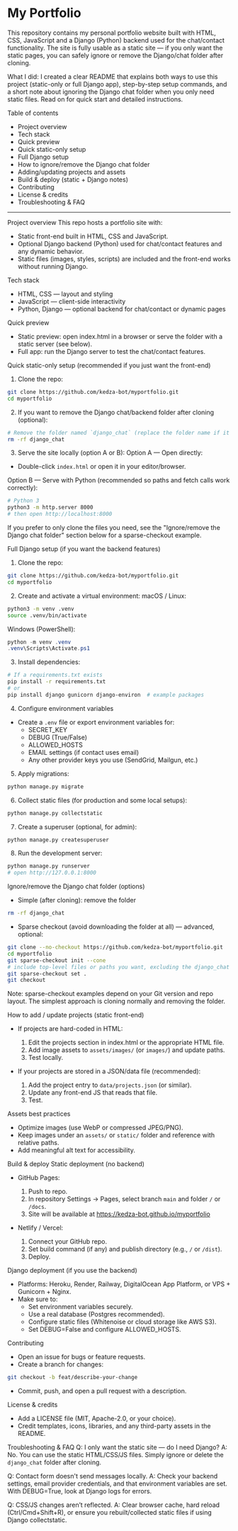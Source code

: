 # My Portfolio

This repository contains my personal portfolio website built with HTML, CSS, JavaScript and a Django (Python) backend used for the chat/contact functionality. The site is fully usable as a static site — if you only want the static pages, you can safely ignore or remove the Django/chat folder after cloning.

What I did: I created a clear README that explains both ways to use this project (static-only or full Django app), step-by-step setup commands, and a short note about ignoring the Django chat folder when you only need static files. Read on for quick start and detailed instructions.

Table of contents
- Project overview
- Tech stack
- Quick preview
- Quick static-only setup
- Full Django setup
- How to ignore/remove the Django chat folder
- Adding/updating projects and assets
- Build & deploy (static + Django notes)
- Contributing
- License & credits
- Troubleshooting & FAQ

---

Project overview
This repo hosts a portfolio site with:
- Static front-end built in HTML, CSS and JavaScript.
- Optional Django backend (Python) used for chat/contact features and any dynamic behavior.
- Static files (images, styles, scripts) are included and the front-end works without running Django.

Tech stack
- HTML, CSS — layout and styling
- JavaScript — client-side interactivity
- Python, Django — optional backend for chat/contact or dynamic pages

Quick preview
- Static preview: open index.html in a browser or serve the folder with a static server (see below).
- Full app: run the Django server to test the chat/contact features.

Quick static-only setup (recommended if you just want the front-end)
1. Clone the repo:
```bash
git clone https://github.com/kedza-bot/myportfolio.git
cd myportfolio
```

2. If you want to remove the Django chat/backend folder after cloning (optional):
```bash
# Remove the folder named `django_chat` (replace the folder name if it's different)
rm -rf django_chat
```

3. Serve the site locally (option A or B):
Option A — Open directly:
- Double-click `index.html` or open it in your editor/browser.

Option B — Serve with Python (recommended so paths and fetch calls work correctly):
```bash
# Python 3
python3 -m http.server 8000
# then open http://localhost:8000
```

If you prefer to only clone the files you need, see the "Ignore/remove the Django chat folder" section below for a sparse-checkout example.

Full Django setup (if you want the backend features)
1. Clone the repo:
```bash
git clone https://github.com/kedza-bot/myportfolio.git
cd myportfolio
```

2. Create and activate a virtual environment:
macOS / Linux:
```bash
python3 -m venv .venv
source .venv/bin/activate
```
Windows (PowerShell):
```powershell
python -m venv .venv
.venv\Scripts\Activate.ps1
```

3. Install dependencies:
```bash
# If a requirements.txt exists
pip install -r requirements.txt
# or
pip install django gunicorn django-environ  # example packages
```

4. Configure environment variables
- Create a `.env` file or export environment variables for:
  - SECRET_KEY
  - DEBUG (True/False)
  - ALLOWED_HOSTS
  - EMAIL settings (if contact uses email)
  - Any other provider keys you use (SendGrid, Mailgun, etc.)

5. Apply migrations:
```bash
python manage.py migrate
```

6. Collect static files (for production and some local setups):
```bash
python manage.py collectstatic
```

7. Create a superuser (optional, for admin):
```bash
python manage.py createsuperuser
```

8. Run the development server:
```bash
python manage.py runserver
# open http://127.0.0.1:8000
```

Ignore/remove the Django chat folder (options)
- Simple (after cloning): remove the folder
```bash
rm -rf django_chat
```

- Sparse checkout (avoid downloading the folder at all) — advanced, optional:
```bash
git clone --no-checkout https://github.com/kedza-bot/myportfolio.git
cd myportfolio
git sparse-checkout init --cone
# include top-level files or paths you want, excluding the django_chat folder
git sparse-checkout set .
git checkout
```
Note: sparse-checkout examples depend on your Git version and repo layout. The simplest approach is cloning normally and removing the folder.

How to add / update projects (static front-end)
- If projects are hard-coded in HTML:
  1. Edit the projects section in index.html or the appropriate HTML file.
  2. Add image assets to `assets/images/` (or `images/`) and update paths.
  3. Test locally.

- If your projects are stored in a JSON/data file (recommended):
  1. Add the project entry to `data/projects.json` (or similar).
  2. Update any front-end JS that reads that file.
  3. Test.

Assets best practices
- Optimize images (use WebP or compressed JPEG/PNG).
- Keep images under an `assets/` or `static/` folder and reference with relative paths.
- Add meaningful alt text for accessibility.

Build & deploy
Static deployment (no backend)
- GitHub Pages:
  1. Push to repo.
  2. In repository Settings → Pages, select branch `main` and folder `/` or `/docs`.
  3. Site will be available at https://kedza-bot.github.io/myportfolio

- Netlify / Vercel:
  1. Connect your GitHub repo.
  2. Set build command (if any) and publish directory (e.g., `/` or `/dist`).
  3. Deploy.

Django deployment (if you use the backend)
- Platforms: Heroku, Render, Railway, DigitalOcean App Platform, or VPS + Gunicorn + Nginx.
- Make sure to:
  - Set environment variables securely.
  - Use a real database (Postgres recommended).
  - Configure static files (Whitenoise or cloud storage like AWS S3).
  - Set DEBUG=False and configure ALLOWED_HOSTS.

Contributing
- Open an issue for bugs or feature requests.
- Create a branch for changes:
```bash
git checkout -b feat/describe-your-change
```
- Commit, push, and open a pull request with a description.

License & credits
- Add a LICENSE file (MIT, Apache-2.0, or your choice).
- Credit templates, icons, libraries, and any third-party assets in the README.

Troubleshooting & FAQ
Q: I only want the static site — do I need Django?
A: No. You can use the static HTML/CSS/JS files. Simply ignore or delete the `django_chat` folder after cloning.

Q: Contact form doesn't send messages locally.
A: Check your backend settings, email provider credentials, and that environment variables are set. With DEBUG=True, look at Django logs for errors.

Q: CSS/JS changes aren’t reflected.
A: Clear browser cache, hard reload (Ctrl/Cmd+Shift+R), or ensure you rebuilt/collected static files if using Django collectstatic.

